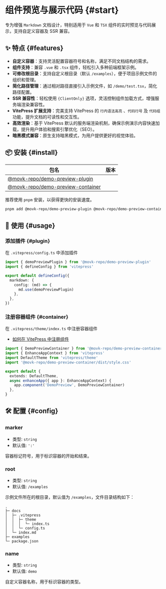 # 组件预览与展示代码 {#start}

专为增强 `Markdown` 文档设计，特别适用于 `Vue` 和 `TSX` 组件的实时预览与代码展示，支持自定义容器及 SSR 兼容。

## ✨ 特点 {#features}

- **自定义容器**：支持灵活配置容器符号和名称，满足不同文档结构的需求。
- **组件支持**：兼容 `.vue` 和 `.tsx` 组件，轻松引入多种前端框架示例。
- **可修改根目录**：支持自定义根目录（默认 `/examples`），便于项目示例文件的组织和管理。
- **简化路径管理**：通过相对路径直接引入示例文件，如 `/demo/test.tsx`，简化路径配置。
- **SSR 兼容性**：轻松使用 `{ClientOnly}` 选项，灵活控制组件加载方式，增强服务端渲染兼容性。
- **VitePress 扩展支持**：完美支持 VitePress 的 `行内语法高亮` 、`代码行号` 及 `代码组` 功能，提升文档的可读性和交互性。
- **高效渲染**：基于 VitePress 默认的服务端渲染机制，确保示例演示内容快速加载，提升用户体验和搜索引擎优化（SEO）。
- **暗黑模式兼容**：原生支持暗黑模式，为用户提供更好的视觉体验。

## 📦 安装 {#install}

| 包名                                                                                                 | 版本                                                   |
| ---------------------------------------------------------------------------------------------------- | ------------------------------------------------------ |
| [@movk-repo/demo-preview-plugin](https://www.npmjs.com/package/@movk-repo/demo-preview-plugin)       | <MVPBadges name="@movk-repo/demo-preview-plugin" />    |
| [@movk-repo/demo-preview-container](https://www.npmjs.com/package/@movk-repo/demo-preview-container) | <MVPBadges name="@movk-repo/demo-preview-container" /> |

推荐使用 `pnpm` 安装，以获得更快的安装速度。

```bash
pnpm add @movk-repo/demo-preview-plugin @movk-repo/demo-preview-container
```

## 🚀 使用 {#usage}

### 添加插件 {#plugin}

在 `.vitepress/config.ts` 中添加插件

```ts twoslash
import { demoPreviewPlugin } from '@movk-repo/demo-preview-plugin'
import { defineConfig } from 'vitepress'

export default defineConfig({
  markdown: {
    config: (md) => {
      md.use(demoPreviewPlugin)
    },
  },
})
```

### 注册容器组件 {#container}

在 `.vitepress/theme/index.ts` 中注册容器组件

- [如何在 VitePress 中注册组件](https://vitepress.dev/zh/guide/extending-default-theme#registering-global-components)

```ts twoslash
import { DemoPreviewContainer } from '@movk-repo/demo-preview-container'
import { EnhanceAppContext } from 'vitepress'
import DefaultTheme from 'vitepress/theme'
import '@movk-repo/demo-preview-container/dist/style.css'

export default {
  extends: DefaultTheme,
  async enhanceApp({ app }: EnhanceAppContext) {
    app.component('DemoPreview', DemoPreviewContainer)
  },
}
```

## 🛠️ 配置 {#config}

### marker

- 类型: `string`
- 默认值: `':'`

容器标记符号，用于标识容器的开始和结束。

### root

- 类型: `string`
- 默认值: `/examples`

示例文件所在的根目录，默认值为 `/examples`，文件目录结构如下：

```text
.
├─ docs
│  ├─ .vitepress
│  │  ├─ theme
│  │  │  └─ index.ts
│  │  └─ config.ts
│  └─ index.md
├─ examples
└─ package.json
```

### name

- 类型: `string`
- 默认值: `demo`

自定义容器名称，用于标识容器的类型。
